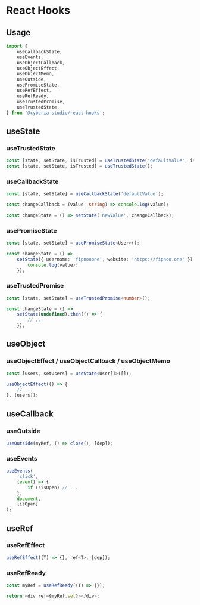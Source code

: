 # React Hooks

## Usage

```typescript
import {
    useCallbackState,
    useEvents,
    useObjectCallback,
    useObjectEffect,
    useObjectMemo,
    useOutside,
    usePromiseState,
    useRefEffect,
    useRefReady,
    useTrustedPromise,
    useTrustedState,
} from '@cyberia-studio/react-hooks';
```

## useState

### useTrustedState

```typescript
const [state, setState, isTrusted] = useTrustedState('defaultValue', isTrustedDefault);
const [state, setState, isTrusted] = useTrustedState();
```

### useCallbackState

```typescript
const [state, setState] = useCallbackState('defaultValue');

const changeCallback = (value: string) => console.log(value);

const changeState = () => setState('newValue', changeCallback);
```

### usePromiseState

```typescript
const [state, setState] = usePromiseState<User>();

const changeState = () =>
    setState({ username: 'fipnooone', website: 'https://fipnoo.one' }).then((value) => {
        console.log(value);
    });
```

### useTrustedPromise

```typescript
const [state, setState] = useTrustedPromise<number>();

const changeState = () =>
    setState(undefined).then(() => {
        // ...
    });
```

## useObject

### useObjectEffect / useObjectCallback / useObjectMemo

```typescript
const [users, setUsers] = useState<User[]>([]);

useObjectEffect(() => {
    // ...
}, [users]);
```

## useCallback

### useOutside

```typescript
useOutside(myRef, () => close(), [dep]);
```

### useEvents

```typescript
useEvents(
    'click',
    (event) => {
        if (!isOpen) // ...
    },
    document,
    [isOpen]
);
```

## useRef

### useRefEffect

```typescript
useRefEffect((T) => {}, ref<T>, [dep]);
```

### useRefReady

```typescript
const myRef = useRefReady((T) => {});

return <div ref={myRef.set}></div>;
```

